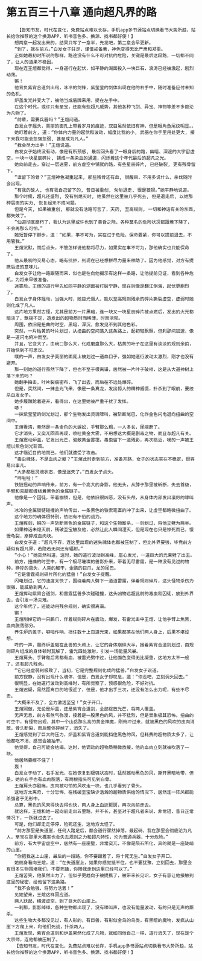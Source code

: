 # 第五百三十八章 通向超凡界的路
        【告知书友，时代在变化，免费站点难以长存，手机app多书源站点切换看书大势所趋，站长给你推荐的这个换源APP，听书音色多、换源、找书都好使！】
       想两章一起发出来的，结果只写了一章半，先发吧，第二章会早更新。
       “到了，就在前方。”白发女子驻足，谨慎戒备着，神色变得无比严肃和郑重。
       正如她最初时所说的那样，路途没有什么不可对抗的危险，关键是最后这段路，一切都不同了，让人的道果不稳固。
       现在连王煊都觉得，一身道行在起伏，如平静的湖面投入一块巨石，浪涛已经被激起，剧烈动荡。
       锵！
       他背负紫宵合道剑出窍，冰冷的剑锋，紫莹莹的剑体出现在他的右手中，随时准备应付未知的危机。
       炉盖发光并变大了，被他当成盾牌来用，提在左手中。
       在这个时代，或许只有至宝，还能有些超凡威势，其他各种飞剑、异宝、神物等差不多都沦为凡物了。
       “前辈，需要兵器吗？”王煊问道。
       白发女子摇头，美丽的面孔上带着岁月的痕迹，双目虽然依旧有神，但是眼角鱼尾纹明显。。
       她盯着前方, 道：“你体内力量的起伏和波动，幅度比我的小, 武器在你手里用处更大, 接下来我可能会忽强忽弱, 甚至成为凡人。”
       “我会尽力出手！”王煊说道。
       白发女子始终没有动，像是有所预感, 最后回头看了一眼身后的路，幽暗、深邃的大宇宙虚空，一块一块星辰碎片, 铺成一条染血的通道，闪烁着这个年代最后的超凡之光。
       她向前走去，穿过一层迷雾，前方虚空中铺就的路，有些星辰碎片, 已经破裂, 更有残骨留下。
       “谁留下的骨？”王煊神色凝重起来, 那些残骨还有血, 很醒目，不用多说什么，杀伐随时会出现。
       “有我的故人, 也有我自己留下的, 昔日被重创, 匆匆退走, 很是狼狈。”她平静地说道。
       那个时候，超凡还盛烈, 没有到熄灭时, 她虽然在这里被几乎死去, 但是退走后, 以她那种层面的实力, 恢复起来不成问题。
       但是今天, 如果被重创, 那就没有活路可言了，天药, 至高规则, 一切和神话有关的东西, 都失效了。
       “仙道彻底腐朽了，我认为这里或许也到了黄昏之际，各种莫名的危险状况都跟着下降了，不会再那么可怕。”
       她短暂停下脚步，道：“如果，事不可为，实在过于危险，保命要紧，你可以提前退去，不用管我。”
       王煊沉默，而后点头，不管怎样说他都将尽力，如果实在事不可为，那他确实也只能保命了。
       他从最初的交易心态，略有抗拒，到现在已经想拼尽力量来相助了。因为他感觉，对方有提携后进的意味儿。
       白发女子让他一路跟随而来，似也是在向他揭示有这样一条路，让他提前见证，看到各种危机，为将来早做准备。
       迷雾后，王煊的道行早先如同平静的湖面被打破宁静，现在则像是翻江倒海，起伏更剧烈了。
       白发女子身体摇动，当强大时，她目光慑人，能以至高规则残余的碎片撕裂虚空，虚弱时她则化成了凡人。
       这片地方果然古怪，尤其是前方一片黑暗，连一块又一块星辰碎片被点燃后，发出的火光都暗淡了，飘摇不定，透发出的超物质时而稀薄，时而浓郁。
       周围，依旧是扭曲的时空，黑暗，深沉，愈发见不到其他色彩。
       突然，一片枯黄的叶片划过，从扭曲的空间落入这条路上，起初轻飘飘，但刹那间加速，像是一道闪电俯冲而至。
       并且，它变大了，由碗口那么大，化成磨盘那么大，枯黄的叶子在这里有淡淡的规则余韵，开始快到不可思议。
       噗的一声，白发女子美丽的面庞上被划过一道血口子，强如她道行波动太激烈，刚才也没有避开。
       那一刻她的道行虽然下降了，但也不至于很离谱，居然被一片叶子破相，这是从大道神树上落下来的吗？
       她翻手拍击，叶片裂痕密布，飞了出去，而后在不远处爆碎。
       但是，突然间，一抹金光飞来，像是一条真龙，发出惊人的精神威慑，扑杀到了眼前，要绞杀白发女子。
       她步履踉跄着避开，看得出，在这里她被严重干扰了发挥。
       哧！
       一抹紫莹莹的剑光划过，那个生物发出灵魂嚎叫，被斩断尾巴，化作金色闪电退向扭曲的空间中。
       王煊看清，竟然是一条金色的大蜈蚣，手臂那么粗，一人多长，尾端断了。
       它才消失，又突兀回首再现，喷吐黄金大雾，不用想这大概是剧毒之物，而且与超凡有关。
       王煊震动炉盖，它发出光芒，驱散黄金雾霭。毒虫留下一道残影，再次临近，噗的一声被王煊以紫色剑光斩首。
       这才临近目的地而已，他们就遭受了攻击。
       “毒虫魂体，不是血肉之躯？”王煊此时走到前方，准备开路，女子的状态实在不稳定，很容易出事儿。
       “大多都是灵魂状态，像是迷失了。”白发女子点头。
       “哗啦啦！”
       铁链摇动的声响传来，前方，有一个高大的身影，他无头，从脖子那里被斩断，失去首级，手臂和双腿都缠绕着黑色的金属链子。
       他像是一个囚徒，带着枷锁，但是，他依旧很凶恶，没有头颅，从身体内部发出凄厉的嚎叫声。
       冰冷的金属锁链碰撞的声响传出，一条黑色的铁索笔直的冲了出来，让虚空都略微扭曲了。
       这个地方的魂体很特别，依旧有不俗的战力。
       王煊挥剑，锵的一声斩断黑色的金属链子，和这个生物厮杀，一剑划过，将他立劈为两半。
       如果神话未熄灭前，残破至宝触及他，必然让此人瞬间湮灭，但是现在也只是惨死而已，慢慢龟裂，崩碎成血肉块。
       白发女子道：“超凡不存，连这里出现的迷失魂体也都被压制了，但比外界要强，毕竟前方疑似有超凡界，若隐若无间还有辐射。”
       “小心！”她突然叫道，这时，她的道行波动到高峰，眉心发光，一道巨大的光束劈了出去。
       前方，扭曲的时空中，有一个极尽璀璨的兽影扑来，带着无尽雷霆，是一种没有见过的物种，狰狞的兽头，人类的躯干，金鹏的巨爪，龙的尾巴。
       “它是雷霆规则碎片所化的猛兽！”白发女子提醒。
       闪电划过，它的速度太快了，围绕着两人劈下一道道雷霆，伴着规则碎片，这头怪物杀伤力很强，能威胁到两人。
       王煊挥动紫宵合道剑，和雷霆猛兽多次碰碰撞，这头凶物远超此前的毒虫和囚徒，放到外界去，会引发一场灾难。
       这个年代了，还能动用残余规则，确实很离谱。
       锵！
       王煊削掉它的一只鹏爪，伴着规则碎片在震动，爆发，有雷光击中王煊，让他手臂上焦黑，血肉脱落部分。
       养生炉的盖子，噼啪作响，挡住数十上百道光束，如果都落在他们两人身上，后果不堪设想。
       咚的一声，最终炉盖砸在此兽的头颅上，让它的身体崩碎大半，接着紫宵合道剑划过，由规则碎片组成的身体顿时瓦解了，雷光四处激射，引发一场能量风暴。
       王煊肩头、手臂和后背都有血，被雷光劈中过，让他面色变得无比凝重，这地方太不一般了，还有超凡残余。
       “它已经虚弱到极致了，当初，它是完整规则化成的猛兽。”白发女子说道。
       前方寂静，没有出现什么魂体，但是，白发女子却叹息，道：“你走吧，立刻调头回去。”
       很明显，在她道行波动到高峰时，有所觉察了，预感很危险，不好对抗。
       王煊迟疑，虽然距离目的地很近了，但是，他才出手三次，还没有怎么出力呢，有些不尽责。
       “大概来不及了，全力激活至宝！”女子开口。
       王煊照做，无论是炉盖，还是紫宵合道剑，全部绽放光芒，将两人覆盖。
       无声无息，前方有煞气弥漫，接着是一股黑色的风，并不猛烈，但是景象极其恐怖。扭曲的时空中，有怪物出现，其中一个山岳那么高的黄金神魔，刚俯冲过来，就被黑色的风吹的皮肉消散，骨头断裂，而后整体碎掉了，消失了。
       王煊感觉到了巨大的压力，炉盖和紫宵合道剑能挡住黑色的风，但耗费的超物质太多了，让他都吃不消，感觉会被抽干。
       他觉得，自己可能会枯竭。这时，他调动的超物质稍微放缓，他的血肉立刻就被吹落了一块。
       他居然要撑不住了！
       轰！
       白发女子动了，右手发光，在她恢复到极强状态时，猛然撼动黑色的风，撕开黑暗地带，但是，她的右手也有血肉脱落，有两根指头可见到白骨。
       王煊肩头亦剧痛，皮肉被可怕的风吹走一块，也几乎看到了骨头。
       这地方太离奇，十分恐怖，在残破至宝缺少浩瀚的超物质供给的情况下，居然连一阵风都能杀强者于无形中。
       总算，黑色的风来得快去得也快，两人身上血迹斑斑，再次向前走去。
       就这样，王煊和她一起向前走出五里路，并不长，甚至对于超凡者来说，非常短，昔日正常情况下，一跃就过去了。
       可是，他们却走走停停，险死还生，这地方太怪了。
       “前方那里是失道崖，任何人踏足后，都会道行骤然掉落，最起码，我在那里会彻底沦为凡人，至宝在那里大概率也会失去规则之力和超凡特性，沦为普通兵器，十分危险。”
       前方，有大宇宙虚空中，居然有一座崖壁，非常突兀，不像是陨石所化，真的就是一座陡峭的山崖。
       “你把我送上山崖，最后的一段路，你不要跟着了，将十死无生。”白发女子开口。
       她侧身看向王煊，道：“在失道崖上，如果你感觉抵不住，也不要犹豫，立刻回去，那里会有很多生物围堵我们，不要死磕，你陪我走到这里已经可以了。”
       王煊苦笑，他虽然出力了，但似乎更趋向于被提携了，被带来长见识，女子有意让他接触到这里的秘密，给他留下这条路。
       “我不会勉强，将努力活着！”
       见她望来，王煊这样回应道。
       两人跃起，横渡虚空，到了巨大的山崖上。
       一刹那，影影绰绰，各种生物都出现了，没有嚎叫声，也没有能量波动，有的只是无声的厮杀。
       这些生物大多都没见过，有人形的，有巨兽，有形似金乌的鸟类，有黑暗的魔物，发疯从山崖下方爬上来，和他们死战，扑杀两人。
       王煊发现，紫宵合道剑和炉盖果然化成了凡物，就如同他自己一样，道行消失了，现在是个大宗师，连他都被压制了。
       【告知书友，时代在变化，免费站点难以长存，手机app多书源站点切换看书大势所趋，站长给你推荐的这个换源APP，听书音色多、换源、找书都好使！】